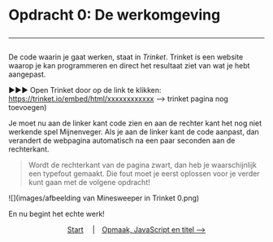 # Opdracht 0: De werkomgeving<hr>

De code waarin je gaat werken, staat in *Trinket*. Trinket is een website waarop je kan programmeren en direct het resultaat ziet van wat je hebt aangepast.

▶▶▶ Open Trinket door op de link te klikken: https://trinket.io/embed/html/xxxxxxxxxxxx --> trinket pagina nog toevoegen)

Je moet nu aan de linker kant code zien en aan de rechter kant het nog niet werkende spel Mijnenveger. Als je aan de linker kant de code aanpast, dan verandert de webpagina automatisch na een paar seconden aan de rechterkant. 
 > Wordt de rechterkant van de pagina zwart, dan heb je waarschijnlijk een typefout gemaakt. Die fout moet je eerst oplossen voor je verder kunt gaan met de volgene opdracht!

![](images/afbeelding van Minesweeper in Trinket 0.png)

En nu begint het echte werk!

<center>
<a href="./Instructies.md">Start</a>&emsp; 
|&emsp;<a href="./mijnenveger-opdracht1.md">Opmaak, JavaScript en titel --></a>
</center>
